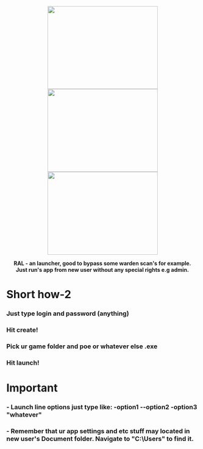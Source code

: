 <p align="center">
  <img width="289" height="217" src="https://i.imgur.com/MZ4hKKj.png">
   <img width="289" height="217" src="https://i.imgur.com/cH9kfGw.png">
   <img width="289" height="217" src="https://i.imgur.com/0AzpzCA.png">
  
</p>
<p align="center">
  <b>RAL - an launcher, good to bypass some warden scan's for example. <br>Just run's app from new user without any special rights e.g admin.</b><br>
</p>
<h1> Short how-2 </h1> 

### Just type login and password (anything)
### Hit create!
### Pick ur game folder and poe or whatever else .exe 
### Hit launch!

<h1> Important </h1> 

### - Launch line options just type like: -option1 --option2 -option3 "whatever"
### - Remember that ur app settings and etc stuff may located in new user's Document folder. Navigate to "C:\Users" to find it.
